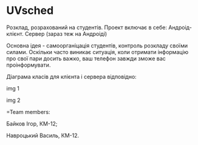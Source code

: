UVsched
=====
Розклад, розрахований на студентів. Проект включає в себе:
Aндроід-клієнт. 
Сервер (зараз теж на Андроіді)

Основна ідея - самоорганіцація студентів, контроль розкладу своїми силами.
Оскільки часто виникає ситуація, коли отримати інформацію про свої пари досить важко, ваш телефон завжди зможе вас проінформувати. 

Діаграма класів для клієнта і сервера відповідно:

img 1

img 2


=Team members:

Байков Ігор, КМ-12;

Навроцький Василь, КМ-12.
